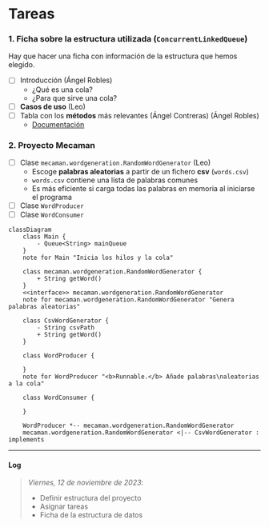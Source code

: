 # Tareas

### 1. Ficha sobre la estructura utilizada (`ConcurrentLinkedQueue`)

Hay que hacer una ficha con información de la estructura que hemos elegido.

- [ ] Introducción (Ángel Robles)
    - ¿Qué es una cola?
    - ¿Para que sirve una cola?
- [ ] **Casos de uso** (Leo)
- [ ] Tabla con los **métodos** más relevantes (Ángel Contreras) (Ángel Robles)
    - [Documentación](https://docs.oracle.com/javase/8/docs/api/java/util/concurrent/ConcurrentLinkedQueue.html)

### 2. Proyecto Mecaman

- [ ] Clase `mecaman.wordgeneration.RandomWordGenerator` (Leo)
    - Escoge **palabras aleatorias** a partir de un fichero **csv** (`words.csv`)
    - `words.csv` contiene una lista de palabras comunes
    - Es más eficiente si carga todas las palabras en memoria al iniciarse el programa
- [ ] Clase `WordProducer`
- [ ] Clase `WordConsumer`

```mermaid
classDiagram
    class Main {
        - Queue<String> mainQueue
    }
    note for Main "Inicia los hilos y la cola"
     
    class mecaman.wordgeneration.RandomWordGenerator {
        + String getWord()
    }
    <<interface>> mecaman.wordgeneration.RandomWordGenerator
    note for mecaman.wordgeneration.RandomWordGenerator "Genera palabras aleatorias"

    class CsvWordGenerator {
        - String csvPath
        + String getWord()
    } 

    class WordProducer {

    }
    note for WordProducer "<b>Runnable.</b> Añade palabras\naleatorias a la cola"
    
    class WordConsumer {

    }

    WordProducer *-- mecaman.wordgeneration.RandomWordGenerator
    mecaman.wordgeneration.RandomWordGenerator <|-- CsvWordGenerator : implements
```

---

#### Log

> *Viernes, 12 de noviembre de 2023*:
> - Definir estructura del proyecto
> - Asignar tareas
> - Ficha de la estructura de datos

